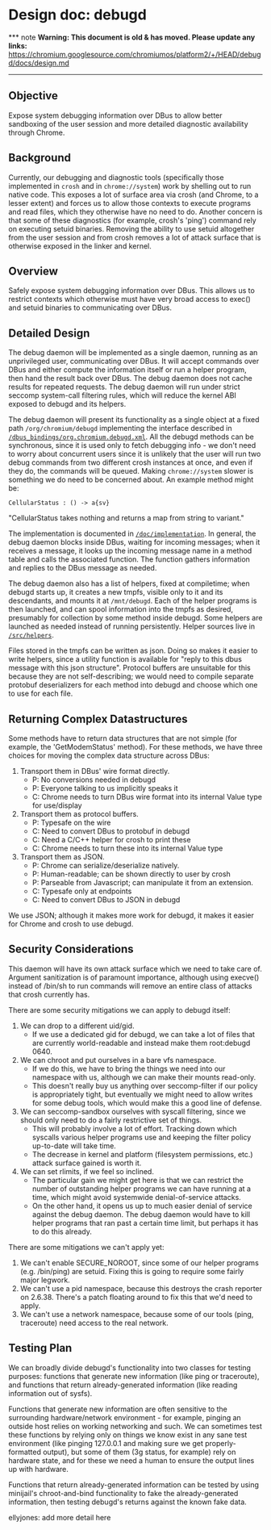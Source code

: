 # Design doc: debugd

*** note
**Warning: This document is old & has moved.  Please update any links:**<br>
https://chromium.googlesource.com/chromiumos/platform2/+/HEAD/debugd/docs/design.md
***

## Objective

Expose system debugging information over DBus to allow better sandboxing
of the user session and more detailed diagnostic availability through
Chrome.

## Background

Currently, our debugging and diagnostic tools (specifically those
implemented in `crosh` and in `chrome://system`) work by shelling out
to run native code. This exposes a lot of surface area via crosh (and
Chrome, to a lesser extent) and forces us to allow those contexts to
execute programs and read files, which they otherwise have no need to
do. Another concern is that some of these diagnostics (for example,
crosh's 'ping') command rely on executing setuid binaries. Removing
the ability to use setuid altogether from the user session and from
crosh removes a lot of attack surface that is otherwise exposed in the
linker and kernel.

## Overview

Safely expose system debugging information over DBus. This allows us to
restrict contexts which otherwise must have very broad access to exec()
and setuid binaries to communicating over DBus.

## Detailed Design

The debug daemon will be implemented as a single daemon, running as an
unprivileged user, communicating over DBus. It will accept commands over DBus
and either compute the information itself or run a helper program, then hand the
result back over DBus. The debug daemon does not cache results for repeated
requests. The debug daemon will run under strict seccomp system-call
filtering rules, which will reduce the kernel ABI exposed to debugd and
its helpers.

The debug daemon will present its functionality as a single object at a
fixed path `/org/chromium/debugd` implementing the interface described
in [`/dbus_bindings/org.chromium.debugd.xml`][iface]. All the debugd
methods can be synchronous, since it is used only to fetch debugging info - we
don't need to worry about concurrent users since it is unlikely that the user
will run two debug commands from two different crosh instances at once,
and even if they do, the commands will be queued. Making `chrome://system`
slower is something we do need to be concerned about. An example method
might be:

    CellularStatus : () -> a{sv}

"CellularStatus takes nothing and returns a map from string to variant."

The implementation is documented in [`/doc/implementation`][impl]. In general,
the debug daemon blocks inside DBus, waiting for incoming messages; when
it receives a message, it looks up the incoming message name in a method
table and calls the associated function. The function gathers
information and replies to the DBus message as needed.

The debug daemon also has a list of helpers, fixed at compiletime; when
debugd starts up, it creates a new tmpfs, visible only to it and its
descendants, and mounts it at `/mnt/debugd`. Each of the helper programs
is then launched, and can spool information into the tmpfs as desired,
presumably for collection by some method inside debugd. Some helpers are
launched as needed instead of running persistently. Helper sources live
in [`/src/helpers`](../src/helpers/).

Files stored in the tmpfs can be written as json. Doing so makes it
easier to write helpers, since a utility function is available for
"reply to this dbus message with this json structure". Protocol buffers
are unsuitable for this because they are not self-describing; we would
need to compile separate protobuf deserializers for each method into
debugd and choose which one to use for each file.

## Returning Complex Datastructures

Some methods have to return data structures that are not simple (for
example, the 'GetModemStatus' method). For these methods, we have three
choices for moving the complex data structure across DBus:

1.  Transport them in DBus' wire format directly.
    * P: No conversions needed in debugd
    * P: Everyone talking to us implicitly speaks it
    * C: Chrome needs to turn DBus wire format into its internal Value type
         for use/display
2.  Transport them as protocol buffers.
    * P: Typesafe on the wire
    * C: Need to convert DBus to protobuf in debugd
    * C: Need a C/C++ helper for crosh to print these
    * C: Chrome needs to turn these into its internal Value type
3.  Transport them as JSON.
    * P: Chrome can serialize/deserialize natively.
    * P: Human-readable; can be shown directly to user by crosh
    * P: Parseable from Javascript; can manipulate it from an
         extension.
    * C: Typesafe only at endpoints
    * C: Need to convert DBus to JSON in debugd

We use JSON; although it makes more work for debugd, it makes it easier for
Chrome and crosh to use debugd.

## Security Considerations

This daemon will have its own attack surface which we need to take care
of. Argument sanitization is of paramount importance, although using
execve() instead of /bin/sh to run commands will remove an entire class
of attacks that crosh currently has.

There are some security mitigations we can apply to debugd itself:

1.  We can drop to a different uid/gid.
    *   If we use a dedicated gid for debugd, we can take a lot of
        files that are currently world-readable and instead make them
        root:debugd 0640.
2.  We can chroot and put ourselves in a bare vfs namespace.
    *   If we do this, we have to bring the things we need into our
        namespace with us, although we can make their mounts
        read-only.
    *   This doesn't really buy us anything over seccomp-filter if
        our policy is appropriately tight, but eventually we might
        need to allow writes for some debug tools, which would make
        this a good line of defense.
3.  We can seccomp-sandbox ourselves with syscall filtering, since we
    should only need to do a fairly restrictive set of things.
    *   This will probably involve a lot of effort. Tracking down
        which syscalls various helper programs use and keeping the
        filter policy up-to-date will take time.
    *   The decrease in kernel and platform (filesystem permissions,
        etc.) attack surface gained is worth it.
4.  We can set rlimits, if we feel so inclined.
    *   The particular gain we might get here is that we can restrict
        the number of outstanding helper programs we can have running
        at a time, which might avoid systemwide denial-of-service
        attacks.
    *   On the other hand, it opens us up to much easier denial of
        service against the debug daemon. The debug daemon would have
        to kill helper programs that ran past a certain time limit,
        but perhaps it has to do this already.

There are some mitigations we can't apply yet:
1.  We can't enable SECURE_NOROOT, since some of our helper programs
    (e.g. /bin/ping) are setuid. Fixing this is going to require some
    fairly major legwork.
2.  We can't use a pid namespace, because this destroys the crash
    reporter on 2.6.38. There's a patch floating around to fix this that
    we'd need to apply.
3.  We can't use a network namespace, because some of our tools (ping,
    traceroute) need access to the real network.

## Testing Plan

We can broadly divide debugd's functionality into two classes for
testing purposes: functions that generate new information (like ping or
traceroute), and functions that return already-generated information
(like reading information out of sysfs).

Functions that generate new information are often sensitive to the
surrounding hardware/network environment - for example, pinging an
outside host relies on working networking and such. We can sometimes
test these functions by relying only on things we know exist in any sane
test environment (like pinging 127.0.0.1 and making sure we get
properly-formatted output), but some of them (3g status, for example)
rely on hardware state, and for these we need a human to ensure the
output lines up with hardware.

Functions that return already-generated information can be tested by
using minijail's chroot-and-bind functionality to fake the
already-generated information, then testing debugd's returns against the
known fake data.

ellyjones: add more detail here

[iface]: ../dbus_bindings/org.chromium.debugd.xml
[impl]: implementation.md
